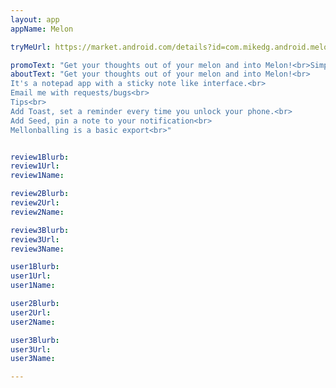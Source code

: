 ```yaml
---
layout: app
appName: Melon

tryMeUrl: https://market.android.com/details?id=com.mikedg.android.melon

promoText: "Get your thoughts out of your melon and into Melon!<br>Simple, robust, powerful note taking."
aboutText: "Get your thoughts out of your melon and into Melon!<br>
It's a notepad app with a sticky note like interface.<br>
Email me with requests/bugs<br>
Tips<br>
Add Toast, set a reminder every time you unlock your phone.<br>
Add Seed, pin a note to your notification<br>
Mellonballing is a basic export<br>"


review1Blurb: 
review1Url: 
review1Name: 

review2Blurb: 
review2Url: 
review2Name: 

review3Blurb: 
review3Url: 
review3Name: 

user1Blurb: 
user1Url: 
user1Name: 

user2Blurb: 
user2Url: 
user2Name: 

user3Blurb: 
user3Url: 
user3Name: 

---
```

